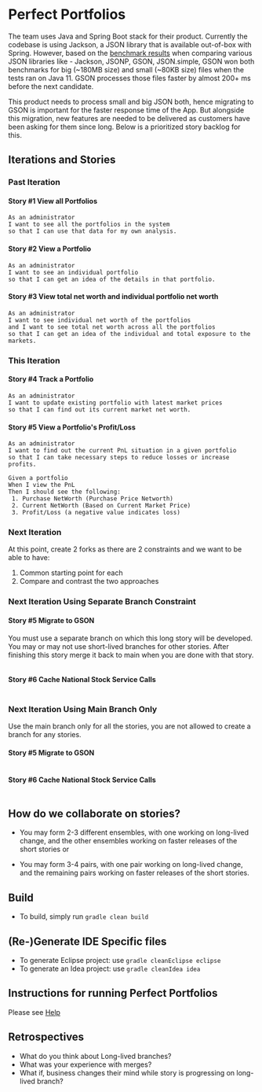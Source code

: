 # Perfect Portfolios

The team uses Java and Spring Boot stack for their product.  Currently the codebase is using Jackson, a JSON library that is available out-of-box with Spring.  However,  based on the [benchmark results](https://www.overops.com/blog/the-ultimate-json-library-json-simple-vs-gson-vs-jackson-vs-json/) when comparing various JSON libraries like - Jackson, JSONP, GSON, JSON.simple, GSON won both benchmarks for big (~180MB size) and small (~80KB size) files when the tests ran on Java 11. GSON processes those files faster by almost 200+ ms before the next candidate.

This product needs to process small and big JSON both, hence migrating to GSON is important for the faster response time of the App.  But alongside this migration, new features are needed to be delivered as customers have been asking for them since long.  Below is a prioritized story backlog for this.

## Iterations and Stories

### Past Iteration
#### Story #1 View all Portfolios
```
As an administrator
I want to see all the portfolios in the system
so that I can use that data for my own analysis. 
```
#### Story #2 View a Portfolio
```
As an administrator 
I want to see an individual portfolio
so that I can get an idea of the details in that portfolio.
```

#### Story #3 View total net worth and individual portfolio net worth
```
As an administrator 
I want to see individual net worth of the portfolios 
and I want to see total net worth across all the portfolios
so that I can get an idea of the individual and total exposure to the markets.
```
### This Iteration
#### Story #4 Track a Portfolio
```
As an administrator 
I want to update existing portfolio with latest market prices
so that I can find out its current market net worth.
```

#### Story #5  View a Portfolio's Profit/Loss

```
As an administrator 
I want to find out the current PnL situation in a given portfolio
so that I can take necessary steps to reduce losses or increase profits.

Given a portfolio
When I view the PnL
Then I should see the following:
 1. Purchase NetWorth (Purchase Price Networth)
 2. Current NetWorth (Based on Current Market Price)
 3. Profit/Loss (a negative value indicates loss)
```

### Next Iteration
At this point, create 2 forks as there are 2 constraints and we want to be able to have:
1. Common starting point for each
2. Compare and contrast the two approaches

### Next Iteration Using Separate Branch Constraint 

#### Story #5 Migrate to GSON
You must use a separate branch on which this long story will be developed.  You may or may not use short-lived branches for other stories. After finishing this story  merge it back to main when you are done with that story.

```

```

#### Story #6 Cache National Stock Service Calls 

```

```


### Next Iteration Using Main Branch Only
Use the main branch only for all the stories, you are not allowed to create a branch for any stories.

#### Story #5 Migrate to GSON
```

```


#### Story #6 Cache National Stock Service Calls 
```

```

## How do we collaborate on stories?
* You may form 2-3 different ensembles, with one working on long-lived change, and the other ensembles working on faster releases of the short stories or

* You may form 3-4 pairs, with one pair working on long-lived change, and the   remaining pairs working on faster releases of the short stories.

## Build 
* To build, simply run ```gradle clean build```

## (Re-)Generate IDE Specific files
* To generate Eclipse project: use ```gradle cleanEclipse eclipse```
* To generate an Idea project: use ```gradle cleanIdea idea```

## Instructions for running Perfect Portfolios
Please see [Help](HELP.md)

## Retrospectives
* What do you think about Long-lived branches?
* What was your experience with merges?
* What if, business changes their mind while story is progressing on long-lived branch?

